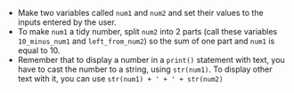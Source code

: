 -   Make two variables called `num1` and `num2` and set their values to the inputs entered by the user.
-   To make `num1` a tidy number, split `num2` into 2 parts (call these variables `10_minus_num1` and `left_from_num2`) so the sum of one part and `num1` is equal to 10.
-   Remember that to display a number in a `print()` statement with text, you have to cast the number
to a string, using `str(num1)`. To display other text with it, you can use `str(num1) + ' + ' + str(num2)`
